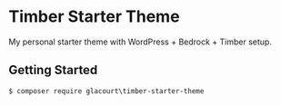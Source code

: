 Timber Starter Theme
======================

My personal starter theme with WordPress + Bedrock + Timber setup. 

Getting Started
---------------

```
$ composer require glacourt\timber-starter-theme
```
